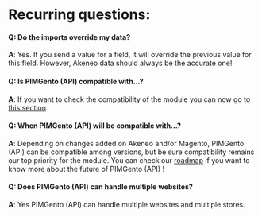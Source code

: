 # Recurring questions:

#### Q: Do the imports override my data?
**A**: Yes. If you send a value for a field, it will override the previous value for this field. However, Akeneo data should always be the accurate one!

#### Q: Is PIMGento (API) compatible with...?
**A**: If you want to check the compatibility of the module you can now go to [this section](compatibility.md).

#### Q: When PIMGento (API) will be compatible with...?
**A**: Depending on changes added on Akeneo and/or Magento, PIMGento (API) can be compatible among versions, but be sure compatibility remains our top priority for the module. 
You can check our [roadmap](roadmap.md) if you want to know more about the future of PIMGento (API) !

#### Q: Does PIMGento (API) can handle multiple websites?
**A**: Yes PIMGento (API) can handle multiple websites and multiple stores.
